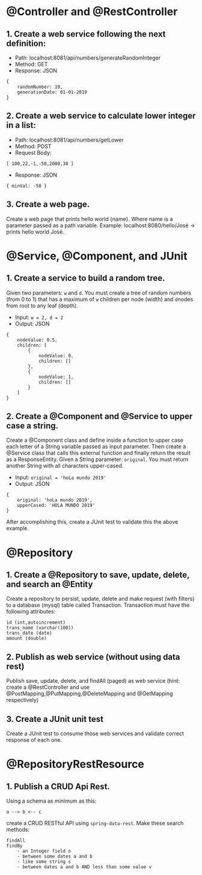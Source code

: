 # @Controller and @RestController

## 1. Create a web service following the next definition:

*	Path: localhost:8081/api/numbers/generateRandomInteger
*	Method: GET
*	Response: JSON
```
{
	randomNumber: 10,
	generationDate: 01-01-2019
}
```
	
## 2. Create a web service to calculate lower integer in a list:

*	Path: localhost:8081/api/numbers/getLower
*	Method: POST
*	Request Body:
```
[ 100,22,-1,-50,2000,30 ]
```


*	Response: JSON
```
{ minVal: -50 }
```

## 3. Create a web page.
Create a web page that prints hello world {name}. Where name is a parameter passed as a path variable. Example: localhost:8080/hello/José -> prints hello world José.

# @Service, @Component, and JUnit

## 1. Create a service to build a random tree.
Given two parameters: `w` and `d`. You must create a tree of random numbers (from 0 to 1) that has a maximum of `w` children per node (width) and `d`nodes from root to any leaf (depth).
*	Input: `w = 2, d = 2`
*	Output: JSON
```
{
	nodeValue: 0.5,
	children: [
		{
			nodeValue: 0,
			children: []
		},
		{	
			nodeValue: 1,
			children: []
		}
	]
}
```  



## 2. Create a @Component and @Service to upper case a string.
Create a @Component class and define inside a function to upper case each letter of a String variable passed as input parameter. Then create a @Service class that calls this external function and finally return the result as a ResponseEntity.
Given a String parameter: `original`. You must return another String with all characters upper-cased.
*	Input: `original = 'hoLa mundo 2019'`
*	Output: JSON
```
{
	original: 'hoLa mundo 2019',
	upperCased: 'HOLA MUNDO 2019'
}
```  
After accomplishing this, create a JUnit test to validate this the above example.

# @Repository

## 1. Create a @Repository to save, update, delete, and search an @Entity
Create a repository to persist, update, delete and make request (with filters) to a database (mysql) table called Transaction.
Transaction must have the following attributes: 
```
id (int,autoincrement)
trans_name (varchar(100))
trans_date (date)
amount (double)
```
## 2. Publish as web service (without using data rest)
Publish save, update, delete, and findAll (paged) as web service (hint: create a @RestController and use @PostMapping,@PutMapping,@DeleteMapping and @GetMapping respectively)

## 3. Create a JUnit unit test
Create a JUnit test to consume those web services and validate correct response of each one.
	

# @RepositoryRestResource

## 1. Publish a CRUD Api Rest.
Using a schema as minimum as this:

```
a --> b <-- c
```
create a CRUD RESTful API using `spring-data-rest`. Make these search methods:
```
findAll
findBy
	- an Integer field n
	- between some dates a and b
	- like some string s
	- between dates a and b AND less than some value v
```
	